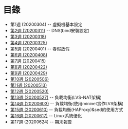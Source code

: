 # 目錄
* 第1週 (20200304) -- 虛擬機基本設定
* [第2週 (20200311)](https://github.com/z002020821/Linux_note/blob/master/20200311_%E4%B8%8A%E8%AA%B2%E7%AD%86%E8%A8%98.md) -- DNS(bind安裝設定)
* [第3週 (20200318)]()
* [第4週 (20200325)]()
* 第5週 (20200401) -- 春假放假
* [第6週 (20200408)]()
* [第7週 (20200415)]()
* [第8週 (20200422)]()
* [第9週 (20200429)]()
* [第10週 (20200506)]()
* [第11週 (20200513)]()
* [第12週 (20200520)]()
* [第13週 (20200527)](https://github.com/z002020821/Linux_note/blob/master/20200527_%E4%B8%8A%E8%AA%B2%E7%AD%86%E8%A8%98.md) -- 負載均衡(LVS-NAT架構)
* [第14週 (20200603)](https://github.com/z002020821/Linux_note/blob/master/20200603_%E4%B8%8A%E8%AA%B2%E7%AD%86%E8%A8%98.md) -- 負載均衡(使用mininet實作LVS架構)
* [第15週 (20200610)](https://github.com/z002020821/Linux_note/blob/master/20200610_%E4%B8%8A%E8%AA%B2%E7%AD%86%E8%A8%98.md) -- 負載均衡(HAProxy)&sed的使用方式
* [第16週 (20200617)](https://github.com/z002020821/Linux_note/blob/master/20200617_%E4%B8%8A%E8%AA%B2%E7%AD%86%E8%A8%98.md) -- Linux系統優化
* 第17週 (20200624) -- 期末報告

